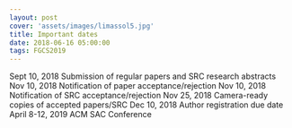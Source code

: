 ```yaml
---
layout: post
cover: 'assets/images/limassol5.jpg'
title: Important dates
date: 2018-06-16 05:00:00
tags: FGCS2019
---
```


Sept 10, 2018	Submission of regular papers and SRC research abstracts
Nov 10, 2018	Notification of paper acceptance/rejection
Nov 10, 2018	Notification of SRC acceptance/rejection
Nov 25, 2018	Camera-ready copies of accepted papers/SRC
Dec 10, 2018	Author registration due date
April 8-12, 2019 ACM SAC Conference
